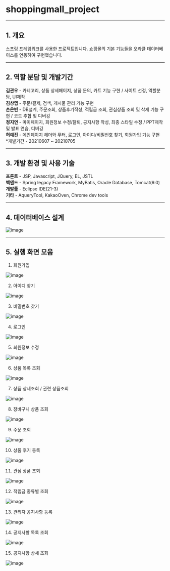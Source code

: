# shoppingmall_project

---------------------------------------------------------------
__1. 개요__
---------------------------------------------------------------
스프링 프레임워크를 사용한 프로젝트입니다. 쇼핑몰의 기본 기능들을 
오라클 데이터베이스를 연동하여 구현했습니다.

---------------------------------------------------------------
__2. 역할 분담 및 개발기간__
---------------------------------------------------------------
__김관우__ - 카테고리, 상품 상세페이지, 상품 문의, 카트 기능 구현 / 사이트 선정, 역할분담, UI제작  
__김상엽__ - 주문/결제, 검색, 게시물 관리 기능 구현  
__손은빈__ - DB설계, 주문조회, 상품후기작성, 적립금 조회, 관심상품 조회 및 삭제 기능 구현 / 코드 추합 및 디버깅  
__정지연__ - 마이페이지, 회원정보 수정/탈퇴, 공지사항 작성, 최종 스타일 수정 / PPT제작 및 발표 연습, 디버깅  
__허예진__ - 메인페이지 헤더와 푸터, 로그인, 아이디/비밀번호 찾기, 회원가입 기능 구현  
*개발기간 - 20210607 ~ 20210705  

---------------------------------------------------------------
__3. 개발 환경 및 사용 기술__
----------------------------------------------------------------
__프론트__ - JSP, Javascript, JQuery, EL, JSTL  
__백엔드__ - Spring legacy Framework, MyBatis, Oracle Database, Tomcat(9.0)  
__개발툴__ - Eclipse IDE(21-3)  
__기타__ - AqueryTool, KakaoOven, Chrome dev tools

---------------------------------------------------------------
__4. 데이터베이스 설계__
----------------------------------------------------------------

![image](https://user-images.githubusercontent.com/58901024/174549434-1e1bc3c4-a969-43eb-8b01-f0a979c85b04.png)



---------------------------------------------------------------
__5. 실행 화면 모음__
----------------------------------------------------------------
1) 회원가입

![image](https://user-images.githubusercontent.com/58901024/174548286-d932acc4-5354-4889-96ec-4fae84c4e74f.png)

2) 아이디 찾기

![image](https://user-images.githubusercontent.com/58901024/174548448-8afe7f51-9ce7-43a4-86d0-a4514378b86a.png)

3) 비밀번호 찾기

![image](https://user-images.githubusercontent.com/58901024/174548545-6a753556-a91a-4ba9-8a3a-13e5d64c96d5.png)

4) 로그인

![image](https://user-images.githubusercontent.com/58901024/174548624-6a06727d-a297-43f9-a672-05d768650e4b.png)

5) 회원정보 수정

![image](https://user-images.githubusercontent.com/58901024/174548692-9c835bf4-31a9-4d56-9a7e-5a3c975e4268.png)

6) 상품 목록 조회

![image](https://user-images.githubusercontent.com/58901024/174548762-7eac1c2e-c664-43b4-aa08-471d31c7586e.png)

7) 상품 상세조회 / 관련 상품조회

![image](https://user-images.githubusercontent.com/58901024/174548856-4111a55e-53e5-427e-be34-6736fe51aecc.png)

8) 장바구니 상품 조회

![image](https://user-images.githubusercontent.com/58901024/174548917-2ae8c2c4-7aef-4af8-92db-0ddae809fa4c.png)

9) 주문 조회

![image](https://user-images.githubusercontent.com/58901024/174548981-9eb45fa3-a1c7-4e7c-a4a0-db812e6b516a.png)

10) 상품 후기 등록

![image](https://user-images.githubusercontent.com/58901024/174549067-2f7bb39b-68ac-415b-a15f-11d01cce5987.png)

11) 관심 상품 조회

![image](https://user-images.githubusercontent.com/58901024/174549148-28fbe084-2490-465b-b952-fb2040815cce.png)

12) 적립금 종류별 조회

![image](https://user-images.githubusercontent.com/58901024/174549217-7aa1a2db-c50e-4b6c-af6c-7ec1a14ac9ce.png)

13) 관리자 공지사항 등록

![image](https://user-images.githubusercontent.com/58901024/174549271-ef06ac3a-b6ee-47ad-b998-675ea65cc122.png)

14) 공지사항 목록 조회

![image](https://user-images.githubusercontent.com/58901024/174549326-9664df56-d406-4bc6-a16d-0e49c0050a35.png)

15) 공지사항 상세 조회

![image](https://user-images.githubusercontent.com/58901024/174549373-ddb0e614-6eaf-4603-a310-f24b4f2d343f.png)

